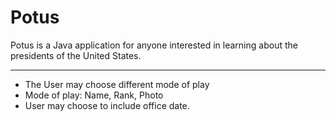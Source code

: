 
# Potus
Potus is a Java application for anyone interested
in learning about the presidents of the United States.
**********************************************************************************************************************
- The User may choose different mode of play
- Mode of play: Name, Rank, Photo
- User may choose to include office date.
